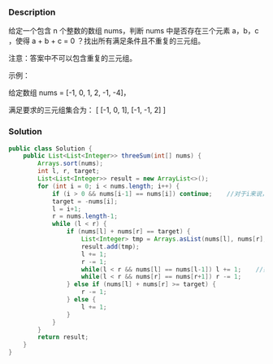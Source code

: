 
### Description
给定一个包含 n 个整数的数组 nums，判断 nums 中是否存在三个元素 a，b，c ，使得 a + b + c = 0 ？找出所有满足条件且不重复的三元组。

注意：答案中不可以包含重复的三元组。

 

示例：

给定数组 nums = [-1, 0, 1, 2, -1, -4]，

满足要求的三元组集合为：
[
  [-1, 0, 1],
  [-1, -1, 2]
]

### Solution
```java
public class Solution {
    public List<List<Integer>> threeSum(int[] nums) {
        Arrays.sort(nums);
        int l, r, target;
        List<List<Integer>> result = new ArrayList<>();
        for (int i = 0; i < nums.length; i++) {
            if (i > 0 && nums[i-1] == nums[i]) continue;    //对于i来说，连续重复的数，会导致重复结果
            target = -nums[i];
            l = i+1;
            r = nums.length-1;
            while (l < r) {
                if (nums[l] + nums[r] == target) {
                    List<Integer> tmp = Arrays.asList(nums[l], nums[r], nums[i]);
                    result.add(tmp);
                    l += 1;
                    r -= 1;
                    while(l < r && nums[l] == nums[l-1]) l += 1;    //如果数据为[-2,0,0,2,2]，会出现重复结果
                    while(l < r && nums[r] == nums[r+1]) r -= 1;
                } else if (nums[l] + nums[r] >= target) {
                    r -= 1;
                } else {
                    l += 1;
                }
            }
        }
        return result;
    }
}

```

